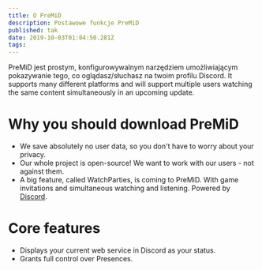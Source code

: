 ```yaml
---
title: O PreMiD
description: Postawowe funkcje PreMiD
published: tak
date: 2019-10-03T01:04:50.281Z
tags:
---
```


PreMiD jest prostym, konfigurowywalnym narzędziem umożliwiającym pokazywanie tego, co oglądasz/słuchasz na twoim profilu Discord. It supports many different platforms and will support multiple users watching the same content simultaneously in an upcoming update.

# Why you should download PreMiD
- We save absolutely no user data, so you don't have to worry about your privacy.
- Our whole project is open-source! We want to work with our users - not against them.
- A big feature, called WatchParties, is coming to PreMiD. With game invitations and simultaneous watching and listening. Powered by [Discord](https://discordapp.com/).

# Core features
- Displays your current web service in Discord as your status.
- Grants full control over Presences.
